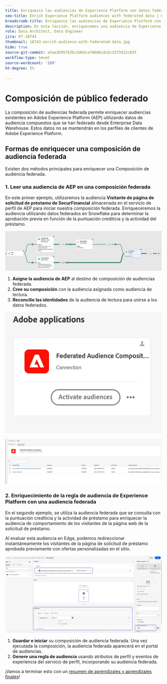 ```yaml
---
title: Enriquezca las audiencias de Experience Platform con datos federados
seo-title: Enrich Experience Platform audiences with federated data | Unlock cross-channel insights with Federated Audience Composition
breadcrumb-title: Enriquezca las audiencias de Experience Platform con datos federados
description: En esta lección, enriquecemos una audiencia de Experience Platform con datos federados.
role: Data Architect, Data Engineer
jira: KT-18743
thumbnail: 18743-enrich-audience-with-federated-data.jpg
hide: true
source-git-commit: a5ae2695763bc3d6dce786861dcbc15f3422c035
workflow-type: tm+mt
source-wordcount: '289'
ht-degree: 5%

---
```



# Composición de público federado

La composición de audiencias federada permite enriquecer audiencias existentes en Adobe Experience Platform (AEP) utilizando datos de audiencia compuestos que se han federado desde Enterprise Data Warehouse. Estos datos no se mantendrán en los perfiles de clientes de Adobe Experience Platform.

## Formas de enriquecer una composición de audiencia federada

Existen dos métodos principales para enriquecer una Composición de audiencia federada.

### &#x200B;1. Leer una audiencia de AEP en una composición federada

En este primer ejemplo, utilizaremos la audiencia **Visitante de página de solicitud de préstamo de SecurFinancial** almacenada en el servicio de perfil de AEP para iniciar nuestra composición federada. Enriqueceremos la audiencia utilizando datos federados en Snowflake para determinar la aprobación previa en función de la puntuación crediticia y la actividad del préstamo.

![ejemplo de composición federada](assets/snowflake-preapproval.png)

1. **Asigne la audiencia de AEP** al destino de composición de audiencias federada.
2. **Cree su composición** con la audiencia asignada como audiencia de lectura.
3. **Reconcilie las identidades** de la audiencia de lectura para unirse a los datos federados.

![método federado-1-1](assets/federated-method-1-1.png)

![método federado-1-2](assets/federated-method-1-2.png)

### &#x200B;2. Enriquecimiento de la regla de audiencia de Experience Platform con una audiencia federada

En el segundo ejemplo, se utiliza la audiencia federada que se consulta con la puntuación crediticia y la actividad de préstamo para enriquecer la audiencia de comportamiento de los visitantes de la página web de la solicitud de préstamo.

Al evaluar esta audiencia en Edge, podemos redireccionar instantáneamente los visitantes de la página de solicitud de préstamo aprobada previamente con ofertas personalizadas en el sitio.

![edge-audience-enrich](assets/edge-audience-enrich.png)

1. **Guardar e iniciar** su composición de audiencia federada. Una vez ejecutada la composición, la audiencia federada aparecerá en el portal de audiencias.
2. **Genere una regla de audiencia** usando atributos de perfil y eventos de experiencia del servicio de perfil, incorporando su audiencia federada.

¡Vamos a terminar esto con un [resumen de aprendizajes y aprendizajes finales](conclusion.md)!
